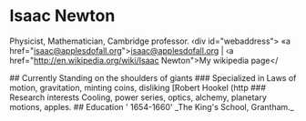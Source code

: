 
# Isaac Newton
Physicist, Mathematician, Cambridge professor.
‹div id="webaddress">
«a href="isaac@applesdofall.org">isaac@applesdofall.org</a> | ‹a href="http://en.wikipedia.org/wiki/Isaac Newton">My wikipedia page</
</div>
## Currently
Standing on the shoulders of giants
### Specialized in
Laws of motion, gravitation, minting coins, disliking [Robert Hookel (http
### Research interests
Cooling, power series, optics, alchemy, planetary motions, apples.
## Education
' 1654-1660'
_The King's School, Grantham._
